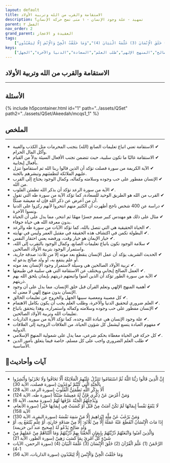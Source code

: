 ```yaml
---
layout: default
title: الاستقامة والقرب من الله وتربية الأولاد
description: تمهيد - علة وجود الإنسان - ١ متى تصح حركة الإنسان؟
parent: الفصل ٢
nav_order: 2
grand_parent: العقيدة و الاعجاز
tags: 
    ["إِنَّ الَّذِينَ قَالُوا رَبُّنَا اللَّهُ ثُمَّ اسْتَقَامُوا تَتَنَزَّلُ عَلَيْهِمُ الْمَلَائِكَةُ أَلَّا تَخَافُوا وَلَا تَحْزَنُوا وَأَبْشِرُوا بِالْجَنَّةِ الَّتِي كُنْتُمْ تُوعَدُونَ","أَلَا بِذِكْرِ اللَّهِ تَطْمَئِنُّ الْقُلُوبُ","وَمَنْ أَعْرَضَ عَنْ ذِكْرِي فَإِنَّ لَهُ مَعِيشَةً ضَنْكاً","وَيُدْخِلُهُمُ الْجَنَّةَ عَرَّفَهَا لَهُمْ","لَا يَنْفَعُ نَفْساً إِيمَانُهَا لَمْ تَكُنْ آمَنَتْ مِنْ قَبْلُ أَوْ كَسَبَتْ فِي إِيمَانِهَا خَيْراً","وَمَنْ يَرْغَبُ عَنْ مِلَّةِ إِبْرَاهِيمَ إِلَّا مَنْ سَفِهَ نَفْسَهُ","إِذَا مَاتَ الْإِنْسَانُ انْقَطَعَ عَنْهُ عَمَلُهُ إِلَّا مِنْ ثَلَاثَةٍ: إِلَّا مِنْ صَدَقَةٍ جَارِيَةٍ، أَوْ عِلْمٍ يُنْتَفَعُ بِهِ، أَوْ وَلَدٍ صَالِحٍ يَدْعُو لَهُ","وَالَّذِينَ آمَنُوا وَاتَّبَعَتْهُمْ ذُرِّيَّتُهُمْ بِإِيمَانٍ أَلْحَقْنَا بِهِمْ ذُرِّيَّتَهُمْ وَمَا أَلَتْنَاهُمْ مِنْ عَمَلِهِمْ مِنْ شَيْءٍ كُلُّ امْرِئٍ بِمَا كَسَبَ رَهِينٌ","الرَّحْمَنُ (1) عَلَّمَ الْقُرْآنَ (2) خَلَقَ الْإِنْسَانَ (3) عَلَّمَهُ الْبَيَانَ (4)","وَمَا خَلَقْتُ الْجِنَّ وَالْإِنْسَ إِلَّا لِيَعْبُدُونِ"]
keys:
    ["الاستقامة","القرب من الله","تربية الأولاد","العبادة","العمل الصالح","المنهج الإلهي","طلب العلم","السعادة","الدنيا والآخرة","الجهل"]
---
```

## ‏الاستقامة والقرب من الله وتربية الأولاد
***
## الأسئلة 
{% include h5pcontainer.html id="1" path="../assets/QSet" path2="../assets/QSet/Akeedah/mcqs1_1" %}
## الملخص
***
- ‏✔ الاستقامة تعني اتباع تعليمات الصانع (الله) بتجنب المحرمات مثل الكذب والغيبة وأكل المال الحرام. 
- ‏✔ الاستقامة غالبًا ما تكون سلبية، حيث تتضمن تجنب الأفعال السيئة بدلاً من القيام بأفعال إيجابية. 
- ‏✔ الآية الكريمة من سورة فصلت تؤكد أن الذين قالوا ربنا الله ثم استقاموا تنزل عليهم الملائكة لتطمئنهم وتبشرهم بالجنة. 
- ‏✔ الإنسان مفطور على حب وجوده وسلامته وكماله، وكمال الوجود يحتاج إلى القرب من الله. 
- ‏✔ الآية من سورة الرعد تؤكد أن بذكر الله تطمئن القلوب. 
- ‏✔ القرب من الله هو الطريق الوحيد للسعادة، كما تؤكد الآية من سورة طه التي تقول أن من أعرض عن ذكر الله فإن له معيشة ضنكًا. 
- ‏✔ دراسة عن 400 شخص ناجح أظهرت أن الكثير منهم انتحروا لأنهم ركزوا على الدنيا ونسوا الآخرة. 
- ‏✔ مثال على ذلك هو مهندس كبير صمم جسرًا مهمًا ثم انتحر، مما يدل على أن الحياة بدون معرفة الله هي حياة جوفاء. 
- ‏✔ الحياة الحقيقية هي التي تتصل بالله، كما تؤكد الآيات من سورة طه والرعد. 
- ‏✔ البطولة تكمن في اكتشاف هذه الحقيقة في مقتبل العمر وليس في نهايته. 
- ‏✔ خيار الإيمان هو خيار وقت، ورفضه يعني احتقار النفس. 
- ‏✔ سلامة الوجود تكون باتباع تعليمات الصانع، وكمال الوجود بالتقرب إلى الله، واستمرار الوجود بتربية الأولاد الصالحين. 
- ‏✔ الحديث الشريف يؤكد أن عمل الإنسان ينقطع بعد موته إلا من ثلاث: صدقة جارية، أو علم ينتفع به، أو ولد صالح يدعو له. 
- ‏✔ تربية الأولاد الصالحين هي وسيلة لاستمرار وجود الإنسان بعد موته. 
- ‏✔ العمل الصالح إيجابي ويختلف عن الاستقامة التي هي سلبية في طبيعتها. 
- ‏✔ الآية من سورة الطور تؤكد أن الذين آمنوا واتبعتهم ذريتهم بإيمان يلحق الله بهم ذريتهم. 
- ‏✔ أهمية المنهج الإلهي وتعلم القرآن قبل خلق الإنسان، مما يدل على أن وجود الإنسان بدون منهج إلهي لا معنى له. 
- ‏✔ كل مصيبة ومعصية سببها الجهل والخروج عن تعليمات الخالق. 
- ‏✔ العلم ضروري لتحقيق الدنيا والآخرة، وطلب العلم يجب أن يكون بكامل الاهتمام. 
- ‏✔ الإنسان مفطور على حب وجوده وسلامته وكماله واستمراره، وهذا يتحقق باتباع تعليمات الله وتربية الأولاد الصالحين. 
- ‏✔ علة وجود الإنسان هي عبادة الله وحده، كما تؤكد الآية من سورة الذاريات. 
- ‏✔ مفهوم العبادة يتسع ليشمل كل شؤون الحياة، من العلاقات الزوجية إلى العلاقات الدولية. 
- ‏✔ كل حركة في الحياة مغطاة بحكم شرعي، مما يدل على شمولية المنهج الإسلامي. 
- ‏✔ طلب العلم الضروري واجب على كل مسلم، خاصة فيما يتعلق بأمور الدين الأساسية. 

## 📜آيات وأحاديث
***
- ‏إِنَّ الَّذِينَ قَالُوا رَبُّنَا اللَّهُ ثُمَّ اسْتَقَامُوا تَتَنَزَّلُ عَلَيْهِمُ الْمَلَائِكَةُ أَلَّا تَخَافُوا وَلَا تَحْزَنُوا وَأَبْشِرُوا بِالْجَنَّةِ الَّتِي كُنْتُمْ تُوعَدُونَ (سورة فصلت، الآية 30)
- ‏أَلَا بِذِكْرِ اللَّهِ تَطْمَئِنُّ الْقُلُوبُ (سورة الرعد، الآية 28)
- ‏وَمَنْ أَعْرَضَ عَنْ ذِكْرِي فَإِنَّ لَهُ مَعِيشَةً ضَنْكاً (سورة طه، الآية 124)
- ‏وَيُدْخِلُهُمُ الْجَنَّةَ عَرَّفَهَا لَهُمْ (سورة محمد، الآية 6)
- ‏لَا يَنْفَعُ نَفْساً إِيمَانُهَا لَمْ تَكُنْ آمَنَتْ مِنْ قَبْلُ أَوْ كَسَبَتْ فِي إِيمَانِهَا خَيْراً (سورة الأنعام، الآية 158)
- ‏وَمَنْ يَرْغَبُ عَنْ مِلَّةِ إِبْرَاهِيمَ إِلَّا مَنْ سَفِهَ نَفْسَهُ (سورة البقرة، الآية 130)
- ‏إِذَا مَاتَ الْإِنْسَانُ انْقَطَعَ عَنْهُ عَمَلُهُ إِلَّا مِنْ ثَلَاثَةٍ: إِلَّا مِنْ صَدَقَةٍ جَارِيَةٍ، أَوْ عِلْمٍ يُنْتَفَعُ بِهِ، أَوْ وَلَدٍ صَالِحٍ يَدْعُو لَهُ (صحيح عند ابن خزيمة)
- ‏وَالَّذِينَ آمَنُوا وَاتَّبَعَتْهُمْ ذُرِّيَّتُهُمْ بِإِيمَانٍ أَلْحَقْنَا بِهِمْ ذُرِّيَّتَهُمْ وَمَا أَلَتْنَاهُمْ مِنْ عَمَلِهِمْ مِنْ شَيْءٍ كُلُّ امْرِئٍ بِمَا كَسَبَ رَهِينٌ (سورة الطور، الآية 21)
- ‏الرَّحْمَنُ (1) عَلَّمَ الْقُرْآنَ (2) خَلَقَ الْإِنْسَانَ (3) عَلَّمَهُ الْبَيَانَ (4) (سورة الرحمن، الآيات 1-4)
- ‏وَمَا خَلَقْتُ الْجِنَّ وَالْإِنْسَ إِلَّا لِيَعْبُدُونِ (سورة الذاريات، الآية 56)

